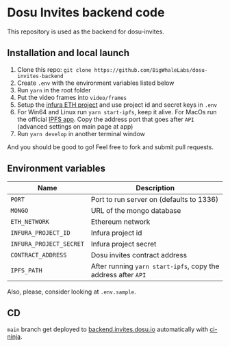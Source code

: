# Dosu Invites backend code

This repository is used as the backend for dosu-invites.

## Installation and local launch

1. Clone this repo: `git clone https://github.com/BigWhaleLabs/dosu-invites-backend`
2. Create `.env` with the environment variables listed below
3. Run `yarn` in the root folder
4. Put the video frames into `video/frames`
5. Setup the [infura ETH project][infuraproject] and use project id and secret keys in `.env`
6. For Win64 and Linux run `yarn start-ipfs`, keep it alive. For MacOs run the official [IPFS app](https://docs.ipfs.io/install/ipfs-desktop/). Copy the address port that goes after `API` (advanced settings on main page at app)
7. Run `yarn develop` in another terminal window

And you should be good to go! Feel free to fork and submit pull requests.

## Environment variables

| Name                    | Description                                                   |
| ----------------------- | ------------------------------------------------------------- |
| `PORT`                  | Port to run server on (defaults to 1336)                      |
| `MONGO`                 | URL of the mongo database                                     |
| `ETH_NETWORK`           | Ethereum network                                              |
| `INFURA_PROJECT_ID`     | Infura project id                                             |
| `INFURA_PROJECT_SECRET` | Infura project secret                                         |
| `CONTRACT_ADDRESS`      | Dosu invites contract address                                 |
| `IPFS_PATH`             | After running `yarn start-ipfs`, copy the address after `API` |

Also, please, consider looking at `.env.sample`.

## CD

`main` branch get deployed to [backend.invites.dosu.io](https://backend.invites.dosu.io) automatically with [ci-ninja](https://github.com/backmeupplz/ci-ninja).

[infuraproject]: https://infura.io/dashboard
